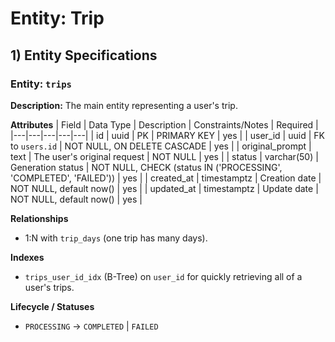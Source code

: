 # Entity: Trip

## 1) Entity Specifications
### Entity: `trips`
**Description:** The main entity representing a user's trip.

**Attributes**
| Field | Data Type | Description | Constraints/Notes | Required |
|---|---|---|---|---|
| id | uuid | PK | PRIMARY KEY | yes |
| user_id | uuid | FK to `users.id` | NOT NULL, ON DELETE CASCADE | yes |
| original_prompt | text | The user's original request | NOT NULL | yes |
| status | varchar(50) | Generation status | NOT NULL, CHECK (status IN ('PROCESSING', 'COMPLETED', 'FAILED')) | yes |
| created_at | timestamptz | Creation date | NOT NULL, default now() | yes |
| updated_at | timestamptz | Update date | NOT NULL, default now() | yes |

**Relationships**
- 1:N with `trip_days` (one trip has many days).

**Indexes**
- `trips_user_id_idx` (B-Tree) on `user_id` for quickly retrieving all of a user's trips.

**Lifecycle / Statuses**
- `PROCESSING` → `COMPLETED` | `FAILED`
